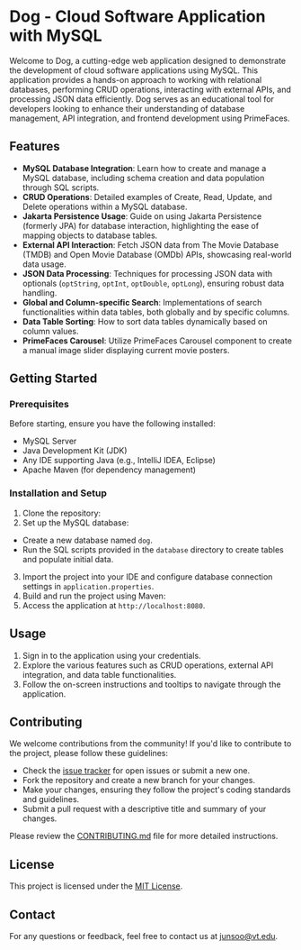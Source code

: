 # Dog - Cloud Software Application with MySQL

Welcome to Dog, a cutting-edge web application designed to demonstrate the development of cloud software applications using MySQL. This application provides a hands-on approach to working with relational databases, performing CRUD operations, interacting with external APIs, and processing JSON data efficiently. Dog serves as an educational tool for developers looking to enhance their understanding of database management, API integration, and frontend development using PrimeFaces.

## Features

- **MySQL Database Integration**: Learn how to create and manage a MySQL database, including schema creation and data population through SQL scripts.
- **CRUD Operations**: Detailed examples of Create, Read, Update, and Delete operations within a MySQL database.
- **Jakarta Persistence Usage**: Guide on using Jakarta Persistence (formerly JPA) for database interaction, highlighting the ease of mapping objects to database tables.
- **External API Interaction**: Fetch JSON data from The Movie Database (TMDB) and Open Movie Database (OMDb) APIs, showcasing real-world data usage.
- **JSON Data Processing**: Techniques for processing JSON data with optionals (`optString`, `optInt`, `optDouble`, `optLong`), ensuring robust data handling.
- **Global and Column-specific Search**: Implementations of search functionalities within data tables, both globally and by specific columns.
- **Data Table Sorting**: How to sort data tables dynamically based on column values.
- **PrimeFaces Carousel**: Utilize PrimeFaces Carousel component to create a manual image slider displaying current movie posters.

## Getting Started

### Prerequisites

Before starting, ensure you have the following installed:
- MySQL Server
- Java Development Kit (JDK)
- Any IDE supporting Java (e.g., IntelliJ IDEA, Eclipse)
- Apache Maven (for dependency management)

### Installation and Setup

1. Clone the repository:
2. Set up the MySQL database:
- Create a new database named `dog`.
- Run the SQL scripts provided in the `database` directory to create tables and populate initial data.
3. Import the project into your IDE and configure database connection settings in `application.properties`.
4. Build and run the project using Maven:
5. Access the application at `http://localhost:8080`.

## Usage

1. Sign in to the application using your credentials.
2. Explore the various features such as CRUD operations, external API integration, and data table functionalities.
3. Follow the on-screen instructions and tooltips to navigate through the application.

## Contributing

We welcome contributions from the community! If you'd like to contribute to the project, please follow these guidelines:
- Check the [issue tracker](https://github.com/yourusername/dog/issues) for open issues or submit a new one.
- Fork the repository and create a new branch for your changes.
- Make your changes, ensuring they follow the project's coding standards and guidelines.
- Submit a pull request with a descriptive title and summary of your changes.

Please review the [CONTRIBUTING.md](CONTRIBUTING.md) file for more detailed instructions.

## License

This project is licensed under the [MIT License](LICENSE.md).

## Contact

For any questions or feedback, feel free to contact us at junsoo@vt.edu.
